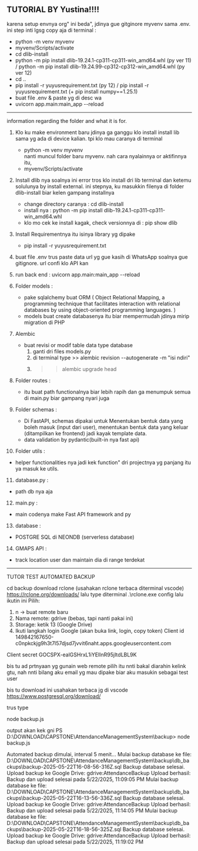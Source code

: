 TUTORIAL BY Yustina!!!!
------------------------------------------------------------------------------------------------------------------------------------------------------
karena setup envnya org" ini beda", jdinya gue gitginore myvenv sama .env. ini step inti lgsg copy aja di terminal :
- python -m venv myvenv 
- myvenv/Scripts/activate 
- cd dlib-install
- python -m pip install dlib-19.24.1-cp311-cp311-win_amd64.whl (py ver 11) / python -m pip install dlib-19.24.99-cp312-cp312-win_amd64.whl (py ver 12)
- cd ..
- pip install -r yuyusrequirement.txt (py 12) / pip install -r yuyusrequirement.txt (+ pip install numpy==1.25.1)
- buat file .env & paste yg di desc wa
- uvicorn app.main:main_app --reload
------------------------------------------------------------------------------------------------------------------------------------------------------

information regarding the folder and what it is for.

1. Klo ku make environment baru jdinya ga ganggu klo install install lib sama yg ada di device kalian. tpi klo mau caranya di terminal
   - python -m venv myvenv  
   nanti muncul folder baru myvenv. nah cara nyalainnya or aktifinnya itu, 
   - myvenv/Scripts/activate 

2. Install dlib nya soalnya ini error tros klo install dri lib terminal dan ketemu solulunya by install external. ini stepnya, ku masukkin filenya di folder dlib-install biar kelen gampang installnya
   - change directory caranya : cd dlib-install
   - install nya : python -m pip install dlib-19.24.1-cp311-cp311-win_amd64.whl
   - klo mo cek ke install kagak, check versionnya di :  pip show dlib   

3. Install Requirementnya itu isinya library yg dipake
   - pip install -r yuyusrequirement.txt

4. buat file .env trus paste data url yg gue kasih di WhatsApp soalnya gue gitignore. url confi klo API kan

5. run back end : uvicorn app.main:main_app --reload 

6. Folder models :
   - pake sqlalchemy buat ORM ( Object Relational Mapping, a programming technique that facilitates interaction with relational databases by using object-oriented programming languages. ) 
   - models buat create databasenya itu biar mempermudah jdinya mirip migration di PHP

7. Alembic
   - buat revisi or modif table data type database
     1. ganti dri files models.py 
     2. di terminal type >> alembic revision --autogenerate -m "isi ndiri"
     3. >> alembic upgrade head

8. Folder routes :
   - itu buat path functionalnya biar lebih rapih dan ga menumpuk semua di main.py biar gampang nyari juga

9. Folder schemas :
   - Di FastAPI, schemas dipakai untuk Menentukan bentuk data yang boleh masuk (input dari user), menentukan bentuk data yang keluar (ditampilkan ke frontend) jadi kayak template data.
   - data validation by pydantic(built-in nya fast api)

10. Folder utils :
   - helper functionalities nya jadi kek function" dri projectnya yg panjang itu ya masuk ke utils.

11. database.py :
   - path db nya aja

12. main.py :
   - main codenya make Fast API framework and py

13. database : 
   - POSTGRE SQL di NEONDB (serverless database)

14. GMAPS API : 
   - track location user dan maintain dia di range terdekat
----------------------------------------------------------------------------------------------------------------------------------

TUTOR TEST AUTOMATED BACKUP

cd backup
download rclone (usahakan rclone terbaca diterminal vscode) 
https://rclone.org/downloads/
lalu type diterminal .\rclone.exe config
lalu ikutin ini
Pilih:
1. n → buat remote baru
2. Nama remote: gdrive (bebas, tapi nanti pakai ini)
3. Storage: ketik 13 (Google Drive)
4. Ikuti langkah login Google (akan buka link, login, copy token)
Client id 
149842167650-c0npkckjg9h3t7l57djsd7jvvit6naht.apps.googleusercontent.com

Client secret
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

bis tu ad prtnyaan yg gunain web remote pilih itu nnti bakal diarahin kelink gtu, nah nnti bilang aku email yg mau dipake biar aku masukin sebagai test user

bis tu download ini usahakan terbaca jg di vscode
https://www.postgresql.org/download/

trus type

node backup.js

output akan kek gni
PS D:\DOWNLOAD\CAPSTONE\AttendanceManagementSystem\backup> node backup.js
>>
Automated backup dimulai, interval 5 menit...
Mulai backup database ke file: D:\DOWNLOAD\CAPSTONE\AttendanceManagementSystem\backup\db_backups\backup-2025-05-22T16-08-56-316Z.sql
Backup database selesai.
Upload backup ke Google Drive: gdrive:AttendanceBackup
Upload berhasil:
Backup dan upload selesai pada 5/22/2025, 11:09:05 PM
Mulai backup database ke file: D:\DOWNLOAD\CAPSTONE\AttendanceManagementSystem\backup\db_backups\backup-2025-05-22T16-13-56-336Z.sql
Backup database selesai.
Upload backup ke Google Drive: gdrive:AttendanceBackup
Upload berhasil: 
Backup dan upload selesai pada 5/22/2025, 11:14:05 PM
Mulai backup database ke file: D:\DOWNLOAD\CAPSTONE\AttendanceManagementSystem\backup\db_backups\backup-2025-05-22T16-18-56-325Z.sql
Backup database selesai.
Upload backup ke Google Drive: gdrive:AttendanceBackup
Upload berhasil: 
Backup dan upload selesai pada 5/22/2025, 11:19:02 PM
